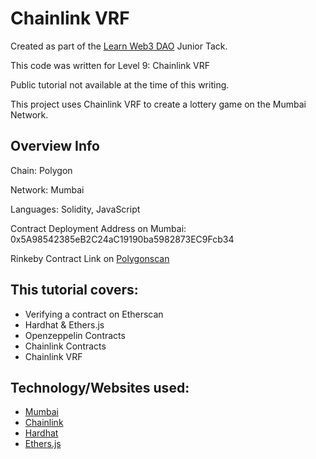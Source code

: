 # Chainlink VRF

Created as part of the [Learn Web3 DAO](https://www.learnweb3.io/) Junior Tack.

This code was written for Level 9: Chainlink VRF

Public tutorial not available at the time of this writing.

This project uses Chainlink VRF to create a lottery game on the Mumbai Network.

## Overview Info

Chain: Polygon

Network: Mumbai

Languages: Solidity, JavaScript

Contract Deployment Address on Mumbai: 0x5A98542385eB2C24aC19190ba5982873EC9Fcb34

Rinkeby Contract Link on [Polygonscan](https://mumbai.polygonscan.com/address/0x5A98542385eB2C24aC19190ba5982873EC9Fcb34)

## This tutorial covers:

- Verifying a contract on Etherscan
- Hardhat & Ethers.js
- Openzeppelin Contracts
- Chainlink Contracts
- Chainlink VRF

## Technology/Websites used:

- [Mumbai](https://mumbai.polygonscan.com/)
- [Chainlink](https://chain.link/)
- [Hardhat](https://hardhat.org/)
- [Ethers.js](https://docs.ethers.io/v5/)
